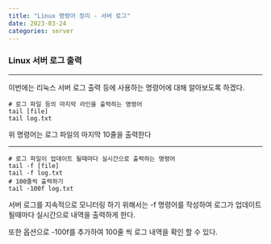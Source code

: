 ```yaml
---
title: "Linux 명령어 정리 - 서버 로그"
date: 2023-03-24
categories: server
---
```


### Linux 서버 로그 출력

---

이번에는 리눅스 서버 로그 출력 등에 사용하는 명령어에 대해 알아보도록 하겠다.

```
# 로그 파일 등의 마지막 라인을 출력하는 명령어
tail [file]
tail log.txt
```
위 명령어는 로그 파일의 마지막 10줄을 출력한다

---

```
# 로그 파일이 업데이트 될때마다 실시간으로 출력하는 명령어
tail -f [file]
tail -f log.txt
# 100줄씩 출력하기
tail -100f log.txt
```
서버 로그를 지속적으로 모니터링 하기 위해서는 -f 명령어를 작성하여
로그가 업데이트 될때마다 실시간으로 내역을 출력하게 한다.

또한 옵션으로 -100f를 추가하여 100줄 씩 로그 내역을 확인 할 수 있다.
